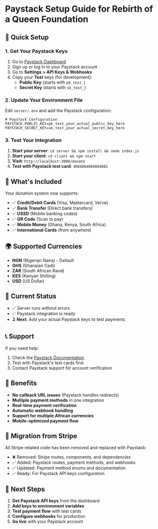 # Paystack Setup Guide for Rebirth of a Queen Foundation

## 🎯 Quick Setup

### 1. Get Your Paystack Keys

1. Go to [Paystack Dashboard](https://dashboard.paystack.com/)
2. Sign up or log in to your Paystack account
3. Go to **Settings > API Keys & Webhooks**
4. Copy your **Test** keys (for development):
   - **Public Key** (starts with `pk_test_`)
   - **Secret Key** (starts with `sk_test_`)

### 2. Update Your Environment File

Edit `server/.env` and add the Paystack configuration:

```env
# Paystack Configuration
PAYSTACK_PUBLIC_KEY=pk_test_your_actual_public_key_here
PAYSTACK_SECRET_KEY=sk_test_your_actual_secret_key_here
```

### 3. Test Your Integration

1. **Start your server**: `cd server && npm install && node index.js`
2. **Start your client**: `cd client && npm start`
3. **Visit**: `http://localhost:3000/donate`
4. **Test with Paystack test card**: `4084084084084081`

## 🚀 What's Included

Your donation system now supports:

- ✅ **Credit/Debit Cards** (Visa, Mastercard, Verve)
- ✅ **Bank Transfer** (Direct bank transfers)
- ✅ **USSD** (Mobile banking codes)
- ✅ **QR Code** (Scan to pay)
- ✅ **Mobile Money** (Ghana, Kenya, South Africa)
- ✅ **International Cards** (from anywhere)

## 🌍 Supported Currencies

- **NGN** (Nigerian Naira) - Default
- **GHS** (Ghanaian Cedi)
- **ZAR** (South African Rand)
- **KES** (Kenyan Shilling)
- **USD** (US Dollar)

## 🔧 Current Status

- ✅ Server runs without errors
- ✅ Paystack integration is ready
- ⏳ **Next**: Add your actual Paystack keys to test payments

## 📞 Support

If you need help:
1. Check the [Paystack Documentation](https://paystack.com/docs)
2. Test with Paystack's test cards first
3. Contact Paystack support for account verification

## 🎉 Benefits

- **No callback URL issues** (Paystack handles redirects)
- **Multiple payment methods** in one integration
- **Real-time payment verification**
- **Automatic webhook handling**
- **Support for multiple African currencies**
- **Mobile-optimized payment flow**

## 🔄 Migration from Stripe

All Stripe-related code has been removed and replaced with Paystack:

- ❌ Removed: Stripe routes, components, and dependencies
- ✅ Added: Paystack routes, payment methods, and webhooks
- ✅ Updated: Payment method enums and documentation
- ✅ Ready: For Paystack API keys configuration

## 🚀 Next Steps

1. **Get Paystack API keys** from the dashboard
2. **Add keys to environment variables**
3. **Test payment flow** with test cards
4. **Configure webhooks** for production
5. **Go live** with your Paystack account
